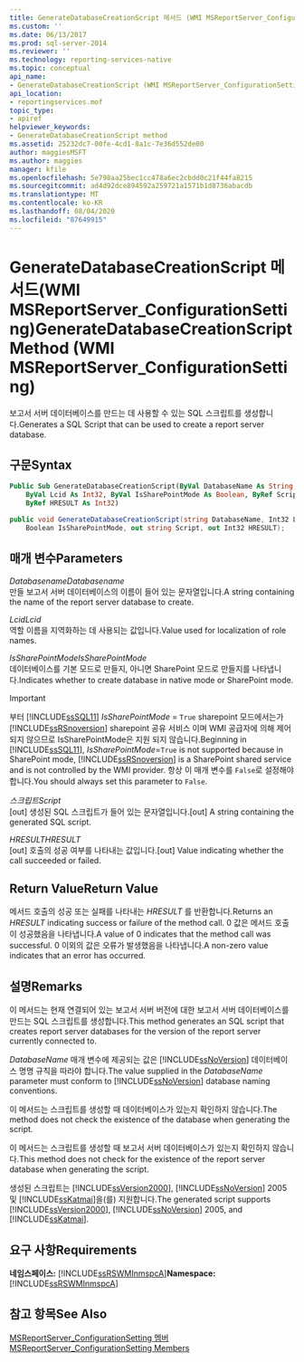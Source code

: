 ```yaml
---
title: GenerateDatabaseCreationScript 메서드 (WMI MSReportServer_ConfigurationSetting) | Microsoft Docs
ms.custom: ''
ms.date: 06/13/2017
ms.prod: sql-server-2014
ms.reviewer: ''
ms.technology: reporting-services-native
ms.topic: conceptual
api_name:
- GenerateDatabaseCreationScript (WMI MSReportServer_ConfigurationSetting Class)
api_location:
- reportingservices.mof
topic_type:
- apiref
helpviewer_keywords:
- GenerateDatabaseCreationScript method
ms.assetid: 25232dc7-00fe-4cd1-8a1c-7e36d552de00
author: maggiesMSFT
ms.author: maggies
manager: kfile
ms.openlocfilehash: 5e798aa25bec1cc478a6ec2cbdd0c21f44fa8215
ms.sourcegitcommit: ad4d92dce894592a259721a1571b1d8736abacdb
ms.translationtype: MT
ms.contentlocale: ko-KR
ms.lasthandoff: 08/04/2020
ms.locfileid: "87649915"
---
```

# <a name="generatedatabasecreationscript-method-wmi-msreportserver_configurationsetting"></a><span data-ttu-id="85309-102">GenerateDatabaseCreationScript 메서드(WMI MSReportServer_ConfigurationSetting)</span><span class="sxs-lookup"><span data-stu-id="85309-102">GenerateDatabaseCreationScript Method (WMI MSReportServer_ConfigurationSetting)</span></span>
  <span data-ttu-id="85309-103">보고서 서버 데이터베이스를 만드는 데 사용할 수 있는 SQL 스크립트를 생성합니다.</span><span class="sxs-lookup"><span data-stu-id="85309-103">Generates a SQL Script that can be used to create a report server database.</span></span>  
  
## <a name="syntax"></a><span data-ttu-id="85309-104">구문</span><span class="sxs-lookup"><span data-stu-id="85309-104">Syntax</span></span>  
  
```vb  
Public Sub GenerateDatabaseCreationScript(ByVal DatabaseName As String, _  
    ByVal Lcid As Int32, ByVal IsSharePointMode As Boolean, ByRef Script As String, _  
    ByRef HRESULT As Int32)  
```  
  
```csharp  
public void GenerateDatabaseCreationScript(string DatabaseName, Int32 Lcid,   
    Boolean IsSharePointMode, out string Script, out Int32 HRESULT);  
```  
  
## <a name="parameters"></a><span data-ttu-id="85309-105">매개 변수</span><span class="sxs-lookup"><span data-stu-id="85309-105">Parameters</span></span>  
 <span data-ttu-id="85309-106">*Databasename*</span><span class="sxs-lookup"><span data-stu-id="85309-106">*Databasename*</span></span>  
 <span data-ttu-id="85309-107">만들 보고서 서버 데이터베이스의 이름이 들어 있는 문자열입니다.</span><span class="sxs-lookup"><span data-stu-id="85309-107">A string containing the name of the report server database to create.</span></span>  
  
 <span data-ttu-id="85309-108">*Lcid*</span><span class="sxs-lookup"><span data-stu-id="85309-108">*Lcid*</span></span>  
 <span data-ttu-id="85309-109">역할 이름을 지역화하는 데 사용되는 값입니다.</span><span class="sxs-lookup"><span data-stu-id="85309-109">Value used for localization of role names.</span></span>  
  
 <span data-ttu-id="85309-110">*IsSharePointMode*</span><span class="sxs-lookup"><span data-stu-id="85309-110">*IsSharePointMode*</span></span>  
 <span data-ttu-id="85309-111">데이터베이스를 기본 모드로 만들지, 아니면 SharePoint 모드로 만들지를 나타냅니다.</span><span class="sxs-lookup"><span data-stu-id="85309-111">Indicates whether to create database in native mode or SharePoint mode.</span></span>  
  
> [!IMPORTANT]  
>  <span data-ttu-id="85309-112">부터 [!INCLUDE[ssSQL11](../../includes/sssql11-md.md)] *IsSharePointMode* = `True` sharepoint 모드에서는가 [!INCLUDE[ssRSnoversion](../../includes/ssrsnoversion-md.md)] sharepoint 공유 서비스 이며 WMI 공급자에 의해 제어 되지 않으므로 IsSharePointMode은 지원 되지 않습니다.</span><span class="sxs-lookup"><span data-stu-id="85309-112">Beginning in [!INCLUDE[ssSQL11](../../includes/sssql11-md.md)], *IsSharePointMode*=`True` is not supported because in SharePoint mode, [!INCLUDE[ssRSnoversion](../../includes/ssrsnoversion-md.md)] is a SharePoint shared service and is not controlled by the WMI provider.</span></span> <span data-ttu-id="85309-113">항상 이 매개 변수를 `False`로 설정해야 합니다.</span><span class="sxs-lookup"><span data-stu-id="85309-113">You should always set this parameter to `False`.</span></span>  
  
 <span data-ttu-id="85309-114">*스크립트*</span><span class="sxs-lookup"><span data-stu-id="85309-114">*Script*</span></span>  
 <span data-ttu-id="85309-115">[out] 생성된 SQL 스크립트가 들어 있는 문자열입니다.</span><span class="sxs-lookup"><span data-stu-id="85309-115">[out] A string containing the generated SQL script.</span></span>  
  
 <span data-ttu-id="85309-116">*HRESULT*</span><span class="sxs-lookup"><span data-stu-id="85309-116">*HRESULT*</span></span>  
 <span data-ttu-id="85309-117">[out] 호출의 성공 여부를 나타내는 값입니다.</span><span class="sxs-lookup"><span data-stu-id="85309-117">[out] Value indicating whether the call succeeded or failed.</span></span>  
  
## <a name="return-value"></a><span data-ttu-id="85309-118">Return Value</span><span class="sxs-lookup"><span data-stu-id="85309-118">Return Value</span></span>  
 <span data-ttu-id="85309-119">메서드 호출의 성공 또는 실패를 나타내는 *HRESULT* 를 반환합니다.</span><span class="sxs-lookup"><span data-stu-id="85309-119">Returns an *HRESULT* indicating success or failure of the method call.</span></span> <span data-ttu-id="85309-120">0 값은 메서드 호출이 성공했음을 나타냅니다.</span><span class="sxs-lookup"><span data-stu-id="85309-120">A value of 0 indicates that the method call was successful.</span></span> <span data-ttu-id="85309-121">0 이외의 값은 오류가 발생했음을 나타냅니다.</span><span class="sxs-lookup"><span data-stu-id="85309-121">A non-zero value indicates that an error has occurred.</span></span>  
  
## <a name="remarks"></a><span data-ttu-id="85309-122">설명</span><span class="sxs-lookup"><span data-stu-id="85309-122">Remarks</span></span>  
 <span data-ttu-id="85309-123">이 메서드는 현재 연결되어 있는 보고서 서버 버전에 대한 보고서 서버 데이터베이스를 만드는 SQL 스크립트를 생성합니다.</span><span class="sxs-lookup"><span data-stu-id="85309-123">This method generates an SQL script that creates report server databases for the version of the report server currently connected to.</span></span>  
  
 <span data-ttu-id="85309-124">*DatabaseName* 매개 변수에 제공되는 값은 [!INCLUDE[ssNoVersion](../../includes/ssnoversion-md.md)] 데이터베이스 명명 규칙을 따라야 합니다.</span><span class="sxs-lookup"><span data-stu-id="85309-124">The value supplied in the *DatabaseName* parameter must conform to [!INCLUDE[ssNoVersion](../../includes/ssnoversion-md.md)] database naming conventions.</span></span>  
  
 <span data-ttu-id="85309-125">이 메서드는 스크립트를 생성할 때 데이터베이스가 있는지 확인하지 않습니다.</span><span class="sxs-lookup"><span data-stu-id="85309-125">The method does not check the existence of the database when generating the script.</span></span>  
  
 <span data-ttu-id="85309-126">이 메서드는 스크립트를 생성할 때 보고서 서버 데이터베이스가 있는지 확인하지 않습니다.</span><span class="sxs-lookup"><span data-stu-id="85309-126">This method does not check for the existence of the report server database when generating the script.</span></span>  
  
 <span data-ttu-id="85309-127">생성된 스크립트는 [!INCLUDE[ssVersion2000](../../includes/ssversion2000-md.md)], [!INCLUDE[ssNoVersion](../../includes/ssnoversion-md.md)] 2005 및 [!INCLUDE[ssKatmai](../../includes/sskatmai-md.md)]을(를) 지원합니다.</span><span class="sxs-lookup"><span data-stu-id="85309-127">The generated script supports [!INCLUDE[ssVersion2000](../../includes/ssversion2000-md.md)], [!INCLUDE[ssNoVersion](../../includes/ssnoversion-md.md)] 2005, and [!INCLUDE[ssKatmai](../../includes/sskatmai-md.md)].</span></span>  
  
## <a name="requirements"></a><span data-ttu-id="85309-128">요구 사항</span><span class="sxs-lookup"><span data-stu-id="85309-128">Requirements</span></span>  
 <span data-ttu-id="85309-129">**네임스페이스:** [!INCLUDE[ssRSWMInmspcA](../../includes/ssrswminmspca-md.md)]</span><span class="sxs-lookup"><span data-stu-id="85309-129">**Namespace:** [!INCLUDE[ssRSWMInmspcA](../../includes/ssrswminmspca-md.md)]</span></span>  
  
## <a name="see-also"></a><span data-ttu-id="85309-130">참고 항목</span><span class="sxs-lookup"><span data-stu-id="85309-130">See Also</span></span>  
 [<span data-ttu-id="85309-131">MSReportServer_ConfigurationSetting 멤버</span><span class="sxs-lookup"><span data-stu-id="85309-131">MSReportServer_ConfigurationSetting Members</span></span>](msreportserver-configurationsetting-members.md)  
  
  
